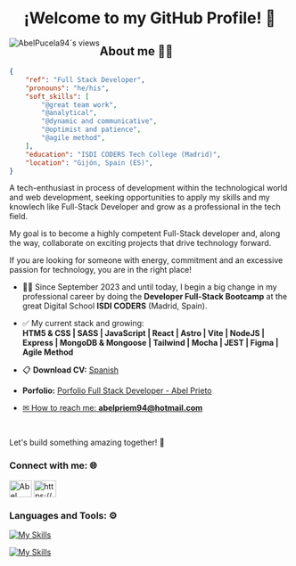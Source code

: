 <!DOCTYPE html>
<html>
<body>
 <h1 align="center">¡Welcome to my GitHub Profile! 👋</h1>

 <img style="float: left;" src="https://komarev.com/ghpvc/?username=AbelPucela94&label=Profile%20views&color=0e75b6&style=flat" alt="AbelPucela94´s views" />
  
  <h2>About me 🧑‍💻</h2>

 
  <p>

```json
{
    "ref": "Full Stack Developer",
    "pronouns": "he/his",
    "soft_skills": [
        "@great team work", 
        "@analytical",
        "@dynamic and communicative",
        "@optimist and patience",
        "@agile method",
    ],
    "education": "ISDI CODERS Tech College (Madrid)",
    "location": "Gijón, Spain (ES)",
}
```

A tech-enthusiast in process of development within the technological world and web development, seeking opportunities to apply my skills and my knowlech like Full-Stack Developer and grow as a professional in the tech field.

My goal is to become a highly competent Full-Stack developer and, along the way, collaborate on exciting projects that drive technology forward.

If you are looking for someone with energy, commitment and an excessive passion for technology, you are in the right place!

- 👨‍💻 Since September 2023 and until today, I begin a big change in my professional career by doing the **Developer Full-Stack Bootcamp** at the great Digital School **ISDI CODERS** (Madrid, Spain).

- ✅ My current stack and growing: <br /> **HTM5 & CSS | SASS | JavaScript | React | Astro | Vite | NodeJS | Express | MongoDB & Mongoose | Tailwind | Mocha | JEST | Figma | Agile Method**
  
- 📋 **Download CV:** <a href="https://drive.google.com/file/d/1TRf7HRM7pM7FNBMQJoClNChsJ2VRhRDU/view?usp=drive_link">Spanish</a></p>

- **Porfolio:** <a href="https://portfolio-abelprieto-fullstack.netlify.app/#top">Porfolio Full Stack Developer - Abel Prieto

- ✉ How to reach me: **abelpriem94@hotmail.com**

<br />

Let's build something amazing together! 🚀</p>

 <h3 align="left">Connect with me: 🌐 </h3>
<p align="left">
 <a href="https://www.masknether@gmail.com"><img align="center" src="https://upload.wikimedia.org/wikipedia/commons/7/7e/Gmail_icon_%282020%29.svg" alt="Abel Gmail" height="30" width="40" /></a>
<a href="https://www.linkedin.com/in/abelprietomartin" target="blank"><img align="center" src="https://raw.githubusercontent.com/rahuldkjain/github-profile-readme-generator/master/src/images/icons/Social/linked-in-alt.svg" alt="https://www.linkedin.com/in/abel-prieto-mart%C3%ADn-050b75b8/" height="30" width="40" /></a>

  <h3 align="left">Languages and Tools: ⚙</h3>
  <p align="left">
   
  [![My Skills](https://skillicons.dev/icons?i=html,css,js,react,astro,tailwind,sass,tailwind,vite,nodejs,express,mongodb,jest)](https://skillicons.dev)

  [![My Skills](https://skillicons.dev/icons?i=aws,netlify,vercel,git,github,vscode,figma,discord,bash,npm,linux,stackoverflow)](https://skillicons.dev)

</body>
</html>
